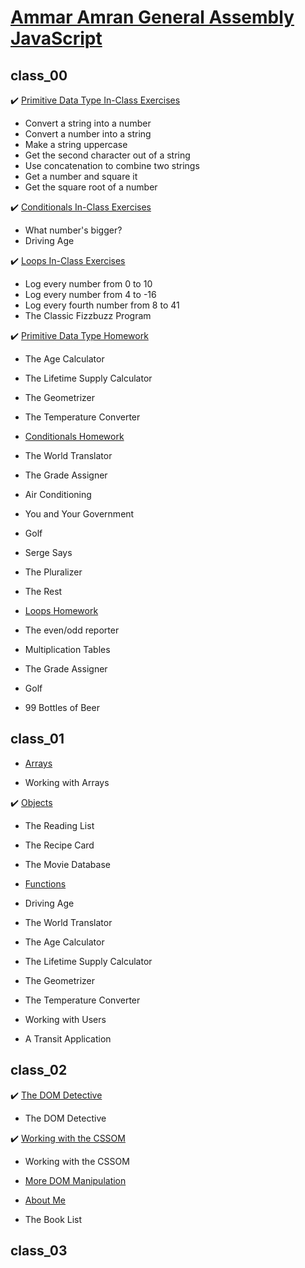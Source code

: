 # [Ammar Amran General Assembly JavaScript](https://github.com/ammr0110/Ammar-Amran-GA-JS)

## class_00

:heavy_check_mark: [Primitive Data Type In-Class Exercises](https://github.com/ammr0110/Ammar-Amran-GA-JS/blob/b3d10b384648f4930d70dd6025c32a2d6d06f323/class_00/Primitive%20Data%20Type%20In-Class%20Exercises.js)

- Convert a string into a number
- Convert a number into a string
- Make a string uppercase
- Get the second character out of a string
- Use concatenation to combine two strings
- Get a number and square it
- Get the square root of a number

:heavy_check_mark: [Conditionals In-Class Exercises](https://github.com/ammr0110/Ammar-Amran-GA-JS/blob/b3d10b384648f4930d70dd6025c32a2d6d06f323/class_00/Conditionals%20In-Class%20Exercises.js)

- What number's bigger?
- Driving Age

:heavy_check_mark: [Loops In-Class Exercises](https://github.com/ammr0110/Ammar-Amran-GA-JS/blob/b3d10b384648f4930d70dd6025c32a2d6d06f323/class_00/Loops%20In-Class%20Exercises.js)

- Log every number from 0 to 10
- Log every number from 4 to -16
- Log every fourth number from 8 to 41
- The Classic Fizzbuzz Program

:heavy_check_mark: [Primitive Data Type Homework](https://github.com/ammr0110/Ammar-Amran-GA-JS/blob/b3d10b384648f4930d70dd6025c32a2d6d06f323/class_00/Primitive%20Data%20Type%20Homework.js)

- The Age Calculator
- The Lifetime Supply Calculator
- The Geometrizer
- The Temperature Converter

- [Conditionals Homework](https://github.com/ammr0110/Ammar-Amran-GA-JS/blob/b3d10b384648f4930d70dd6025c32a2d6d06f323/class_00/Conditionals%20Homework.js)

- The World Translator
- The Grade Assigner
- Air Conditioning
- You and Your Government
- Golf
- Serge Says
- The Pluralizer
- The Rest

- [Loops Homework](https://github.com/ammr0110/Ammar-Amran-GA-JS/blob/b3d10b384648f4930d70dd6025c32a2d6d06f323/class_00/Loops%20Homework.js)

- The even/odd reporter
- Multiplication Tables
- The Grade Assigner
- Golf
- 99 Bottles of Beer

## class_01

- [Arrays](https://github.com/ammr0110/Ammar-Amran-GA-JS/blob/b3d10b384648f4930d70dd6025c32a2d6d06f323/class_01/Arrays.js)

- Working with Arrays

:heavy_check_mark: [Objects](https://github.com/ammr0110/Ammar-Amran-GA-JS/blob/b3d10b384648f4930d70dd6025c32a2d6d06f323/class_01/Objects.js)

- The Reading List
- The Recipe Card
- The Movie Database

- [Functions](https://github.com/ammr0110/Ammar-Amran-GA-JS/blob/b3d10b384648f4930d70dd6025c32a2d6d06f323/class_01/Functions.js)

- Driving Age
- The World Translator
- The Age Calculator
- The Lifetime Supply Calculator
- The Geometrizer
- The Temperature Converter
- Working with Users
- A Transit Application

## class_02

:heavy_check_mark: [The DOM Detective](https://github.com/ammr0110/Ammar-Amran-GA-JS/blob/b3d10b384648f4930d70dd6025c32a2d6d06f323/class_02/The%20DOM%20Detective.js)

- The DOM Detective

:heavy_check_mark: [Working with the CSSOM](https://github.com/ammr0110/Ammar-Amran-GA-JS/blob/b3d10b384648f4930d70dd6025c32a2d6d06f323/class_02/Working%20with%20the%20CSSOM.js)

- Working with the CSSOM

- [More DOM Manipulation](https://github.com/ammr0110/Ammar-Amran-GA-JS/blob/b3d10b384648f4930d70dd6025c32a2d6d06f323/class_02/More%20DOM%20Manipulation.md)

- [About Me](https://github.com/ammr0110/Ammar-Amran-GA-JS/blob/b3d10b384648f4930d70dd6025c32a2d6d06f323/class_02/aboutme.html)
- The Book List

## class_03
